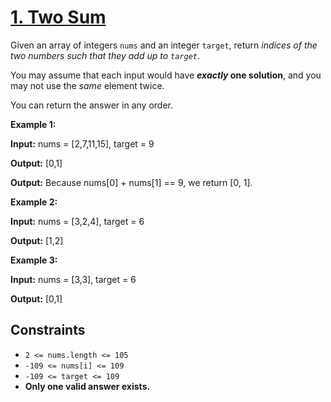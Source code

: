 # [1. Two Sum](https://leetcode.com/problems/two-sum/)

Given an array of integers `nums` and an integer `target`, return *indices of the two numbers such that they add up to `target`*.

You may assume that each input would have ***exactly* one solution**, and you may not use the *same* element twice.

You can return the answer in any order.

**Example 1:**

**Input:** nums = \[2,7,11,15\], target = 9

**Output:** \[0,1\]

**Output:** Because nums\[0\] + nums\[1\] == 9, we return \[0, 1\].

**Example 2:**

**Input:** nums = \[3,2,4\], target = 6

**Output:** \[1,2\]

**Example 3:**

**Input:** nums = \[3,3\], target = 6

**Output:** \[0,1\]

## Constraints

- `2 <= nums.length <= 105`
- `-109 <= nums[i] <= 109`
- `-109 <= target <= 109`
- **Only one valid answer exists.**
